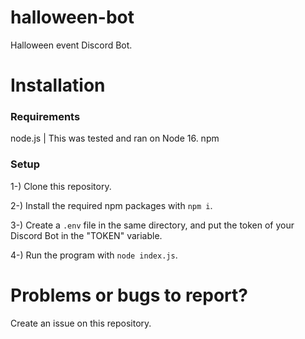 # halloween-bot
Halloween event Discord Bot.
# Installation
### Requirements
node.js | This was tested and ran on Node 16.
npm
### Setup
1-) Clone this repository.

2-) Install the required npm packages with `npm i`.

3-) Create a `.env` file in the same directory, and put the token of your Discord Bot in the "TOKEN" variable.

4-) Run the program with `node index.js`.
# Problems or bugs to report?
Create an issue on this repository.
